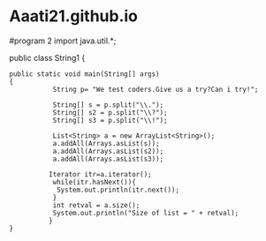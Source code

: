 # Aaati21.github.io
#program 2
import java.util.*;

public class String1 {

	public static void main(String[] args) 
	{
			   String p= "We test coders.Give us a try?Can i try!";
			
			   String[] s = p.split("\\.");
			   String[] s2 = p.split("\\?");
			   String[] s3 = p.split("\\!");

			   List<String> a = new ArrayList<String>();
			   a.addAll(Arrays.asList(s));
			   a.addAll(Arrays.asList(s2));
			   a.addAll(Arrays.asList(s3));
			 
			  Iterator itr=a.iterator();  
			   while(itr.hasNext()){  	   
			    System.out.println(itr.next());  
			   }
			   int retval = a.size();
			   System.out.println("Size of list = " + retval); 
			  }  
	}
